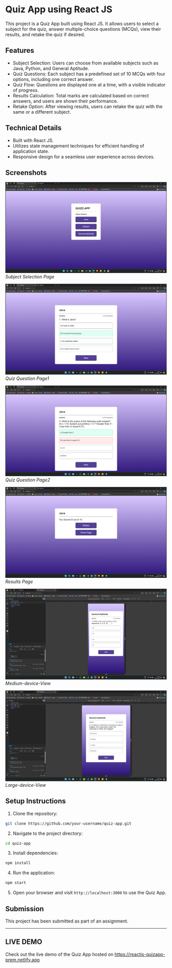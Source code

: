 # Quiz App using React JS

This project is a Quiz App built using React JS. It allows users to select a subject for the quiz, answer multiple-choice questions (MCQs), view their results, and retake the quiz if desired.

## Features

- Subject Selection: Users can choose from available subjects such as Java, Python, and General Aptitude.
- Quiz Questions: Each subject has a predefined set of 10 MCQs with four options, including one correct answer.
- Quiz Flow: Questions are displayed one at a time, with a visible indicator of progress.
- Results Calculation: Total marks are calculated based on correct answers, and users are shown their performance.
- Retake Option: After viewing results, users can retake the quiz with the same or a different subject.

## Technical Details

- Built with React JS.
- Utilizes state management techniques for efficient handling of application state.
- Responsive design for a seamless user experience across devices.

## Screenshots

![Subject Selection](ScreenShots/HomePage.png)
*Subject Selection Page*

![Quiz Question](ScreenShots/Java-MCQS-Correct-Ans.png)
*Quiz Question Page1*

![Quiz Question](ScreenShots/Java-MCQS-Wrong-Ans.png)
*Quiz Question Page2*

![Results](ScreenShots/Score-Page-two-Option-Retake-Homepage.png)
*Results Page*

![View-medium-device](ScreenShots/medium-device-view.png)
*Medium-device-View*

![View-large-device](ScreenShots/large-device-view.png)
*Large-device-View*

## Setup Instructions

1. Clone the repository:

```bash
git clone https://github.com/your-username/quiz-app.git
```

2. Navigate to the project directory:

```bash
cd quiz-app
```

3. Install dependencies:

```bash
npm install
```

4. Run the application:

```bash
npm start
```

5. Open your browser and visit `http://localhost:3000` to use the Quiz App.

## Submission

This project has been submitted as part of an assignment. 

---

## LIVE DEMO
Check out the live demo of the Quiz App hosted on https://reactjs-quizapp-prem.netlify.app
